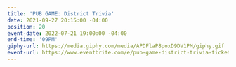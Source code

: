 ```yaml
---
title: 'PUB GAME: District Trivia'
date: 2021-09-27 20:15:00 -04:00
position: 20
event-date: 2022-07-21 19:00:00 -04:00
end-time: '09PM'
giphy-url: https://media.giphy.com/media/APDFlaP8poxD9DV1PM/giphy.gif
event-url: https://www.eventbrite.com/e/pub-game-district-trivia-tickets-372544349177
---
```


